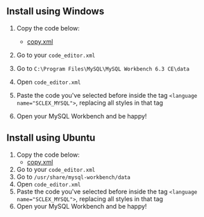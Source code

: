 **Install using Windows**
--
1. Copy the code below:
    -  [copy.xml](copy.xml)
2. Go to your `code_editor.xml`
3. Go to `C:\Program Files\MySQL\MySQL Workbench 6.3 CE\data`
4. Open `code_editor.xml`
5. Paste the code you've selected before inside the tag
`<language name="SCLEX_MYSQL">`, replacing all styles in that tag

6. Open your MySQL Workbench and be happy!

**Install using Ubuntu**
--
1. Copy the code below:
    -  [copy.xml](copy.xml)
2. Go to your `code_editor.xml`
3. Go to `/usr/share/mysql-workbench/data`
4. Open `code_editor.xml`
5. Paste the code you've selected before inside the tag
`<language name="SCLEX_MYSQL">`, replacing all styles in that tag
6. Open your MySQL Workbench and be happy!